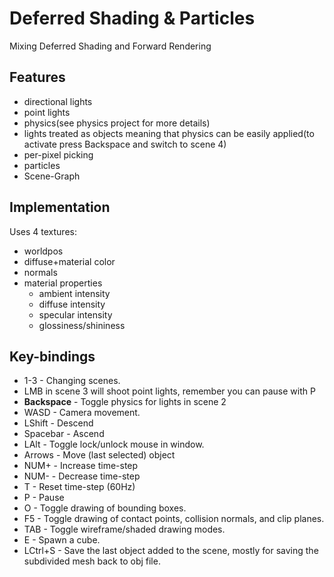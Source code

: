 
# Deferred Shading & Particles
Mixing Deferred Shading and Forward Rendering

## Features
- directional lights
- point lights
- physics(see physics project for more details)
- lights treated as objects meaning that physics can be easily applied(to activate press Backspace and switch to scene 4)
- per-pixel picking
- particles
- Scene-Graph

## Implementation
Uses 4 textures:
- worldpos
- diffuse+material color
- normals
- material properties 
  - ambient intensity
  - diffuse intensity
  - specular intensity
  - glossiness/shininess

## Key-bindings
- 1-3 - Changing scenes.
- LMB in scene 3 will shoot point lights, remember you can pause with P
- **Backspace** - Toggle physics for lights in scene 2
- WASD - Camera movement.
- LShift - Descend
- Spacebar - Ascend
- LAlt - Toggle lock/unlock mouse in window.
- Arrows - Move (last selected) object
- NUM+ - Increase time-step
- NUM- - Decrease time-step
- T - Reset time-step (60Hz)
- P - Pause
- O - Toggle drawing of bounding boxes.
- F5 - Toggle drawing of contact points, collision normals, and clip planes.
- TAB - Toggle wireframe/shaded drawing modes.
- E - Spawn a cube.
- LCtrl+S - Save the last object added to the scene, mostly for saving the subdivided mesh back to obj file.
